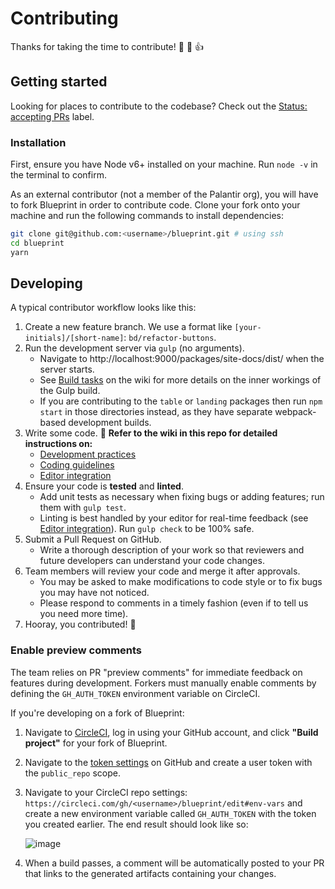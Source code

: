 # Contributing

Thanks for taking the time to contribute! :tada: :confetti_ball: :+1:

## Getting started

Looking for places to contribute to the codebase? Check out the [Status: accepting
PRs](https://github.com/palantir/blueprint/labels/Status%3A%20accepting%20PRs) label.

### Installation

First, ensure you have Node v6+ installed on your machine. Run `node -v` in the terminal to confirm.

As an external contributor (not a member of the Palantir org), you will have to fork Blueprint in
order to contribute code. Clone your fork onto your machine and run the following commands to
install dependencies:

```sh
git clone git@github.com:<username>/blueprint.git # using ssh
cd blueprint
yarn
```

## Developing

A typical contributor workflow looks like this:

1. Create a new feature branch. We use a format like `[your-initials]/[short-name]`:
   `bd/refactor-buttons`.
1. Run the development server via `gulp` (no arguments).
    - Navigate to http://localhost:9000/packages/site-docs/dist/ when the server starts.
    - See [Build tasks](https://github.com/palantir/blueprint/wiki/Build-tasks) on the wiki for more
      details on the inner workings of the Gulp build.
    - If you are contributing to the `table` or `landing` packages then run `npm start` in those
      directories instead, as they have separate webpack-based development builds.
1. Write some code. :hammer: **Refer to the wiki in this repo for detailed instructions on:**
    - [Development practices](https://github.com/palantir/blueprint/wiki/Development-practices)
    - [Coding guidelines](https://github.com/palantir/blueprint/wiki/Coding-guidelines)
    - [Editor integration](https://github.com/palantir/blueprint/wiki/Editor-integration)
1. Ensure your code is **tested** and **linted**.
    - Add unit tests as necessary when fixing bugs or adding features; run them with `gulp test`.
    - Linting is best handled by your editor for real-time feedback (see
      [Editor integration](https://github.com/palantir/blueprint/wiki/Editor-integration)). Run
      `gulp check` to be 100% safe.
1. Submit a Pull Request on GitHub.
    - Write a thorough description of your work so that reviewers
and future developers can understand your code changes.
1. Team members will review your code and merge it after approvals.
    - You may be asked to make modifications to code style or to fix bugs you may have not noticed.
    - Please respond to comments in a timely fashion (even if to tell us you need more time).
1. Hooray, you contributed! :tophat:

### Enable preview comments

The team relies on PR "preview comments" for immediate feedback on features during development.
Forkers must manually enable comments by defining the `GH_AUTH_TOKEN` environment variable on
CircleCI.

If you're developing on a fork of Blueprint:

1. Navigate to [CircleCI](https://circleci.com/add-projects), log in using your GitHub account,
and click **"Build project"** for your fork of Blueprint.
1. Navigate to the [token settings](https://github.com/settings/tokens) on GitHub and create a user
token with the `public_repo` scope.
1. Navigate to your CircleCI repo settings: `https://circleci.com/gh/<username>/blueprint/edit#env-vars`
and create a new environment variable called `GH_AUTH_TOKEN` with the token you created earlier.
The end result should look like so:

    ![image](https://cloud.githubusercontent.com/assets/464822/22609529/6845d7e6-ea16-11e6-8a8e-444057bc4687.png)
1. When a build passes, a comment will be automatically posted to your PR that links to the
generated artifacts containing your changes.
